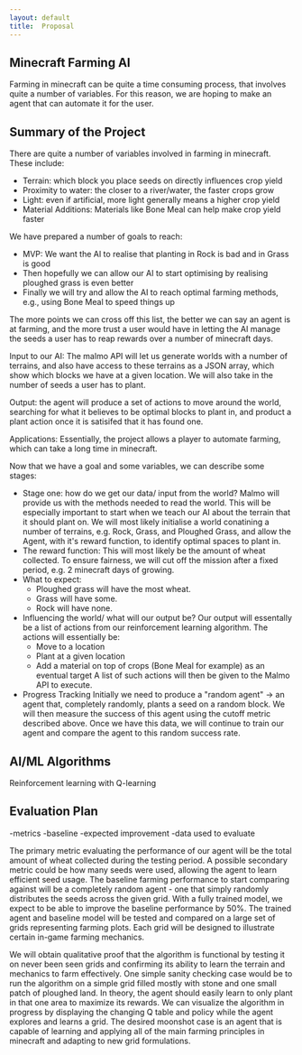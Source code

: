 ```yaml
---
layout: default
title:  Proposal
---
```


## Minecraft Farming AI

Farming in minecraft can be quite a time consuming process, that involves quite a number of variables.
For this reason, we are hoping to make an agent that can automate it for the user.





## Summary of the Project

There are quite a number of variables involved in farming in minecraft. These include:

- Terrain: which block you place seeds on directly influences crop yield
- Proximity to water: the closer to a river/water, the faster crops grow
- Light: even if artificial, more light generally means a higher crop yield
- Material Additions: Materials like Bone Meal can help make crop yield faster

We have prepared a number of goals to reach:

- MVP: We want the AI to realise that planting in Rock is bad and in Grass is good
- Then hopefully we can allow our AI to start optimising by realising ploughed grass is even better
- Finally we will try and allow the AI to reach optimal farming methods, e.g., using Bone Meal to speed things up

The more points we can cross off this list, the better we can say an agent is at farming, and the more trust a user would have
in letting the AI manage the seeds a user has to reap rewards over a number of minecraft days.

Input to our AI: The malmo API will let us generate worlds with a number of terrains, and also have access to these terrains as a
JSON array, which show which blocks we have at a given location. We will also take in the number of seeds a user has to plant.

Output: the agent will produce a set of actions to move around the world, searching for what it believes to be optimal blocks to plant in, and product 
a plant action once it is satisifed that it has found one.

Applications: Essentially, the project allows a player to automate farming, which can take a long time in minecraft.    

Now that we have a goal and some variables, we can describe some stages:

- Stage one: how do we get our data/ input from the world?
    Malmo will provide us with the methods needed to read the world. This will be especially important to start
    when we teach our AI about the terrain that it should plant on.
    We will most likely initialise a world conatining a number of terrains, e.g. Rock, Grass, and Ploughed Grass,
    and allow the Agent, with it's reward function, to identify optimal spaces to plant in.
- The reward function:
    This will most likely be the amount of wheat collected. To ensure fairness, we will cut off the mission after a 
    fixed period, e.g. 2 minecraft days of growing.
- What to expect:
    - Ploughed grass will have the most wheat. 
    - Grass will have some. 
    - Rock will have none.
- Influencing the world/ what will our output be?
    Our output will essentally be a list of actions from our reinforcement learning algorithm.
    The actions will essentially be:
    - Move to a location
    - Plant at a given location
    - Add a material on top of crops (Bone Meal for example) as an eventual target
    A list of such actions will then be given to the Malmo API to execute.
- Progress Tracking
    Initially we need to produce a "random agent" -> an agent that, completely randomly, plants a seed on a random block.
    We will then measure the success of this agent using the cutoff metric described above. 
    Once we have this data, we will continue to train our agent and compare the agent to this random success rate.





## AI/ML Algorithms

Reinforcement learning with Q-learning



## Evaluation Plan
-metrics
-baseline
-expected improvement
-data used to evaluate

The primary metric evaluating the performance of our agent will be the total amount of wheat collected during the testing period.  A possible secondary metric could be how many seeds were used, allowing the agent to learn efficient seed usage.  The baseline farming performance to start comparing against will be a completely random agent - one that simply randomly distributes the seeds across the given grid.  With a fully trained model, we expect to be able to improve the baseline performance by 50%.  The trained agent and baseline model will be tested and compared on a large set of grids representing farming plots. Each grid will be designed to illustrate certain in-game farming mechanics.

We will obtain qualitative proof that the algorithm is functional by testing it on never been seen grids and confirming its ability to learn the terrain and mechanics to farm effectively.  One simple sanity checking case would be to run the algorithm on a simple grid filled mostly with stone and one small patch of ploughed land.  In theory, the agent should easily learn to only plant in that one area to maximize its rewards.  We can visualize the algorithm in progress by displaying the changing Q table and policy while the agent explores and learns a grid.  The desired moonshot case is an agent that is capable of learning and applying all of the main farming principles in minecraft and adapting to new grid formulations.
